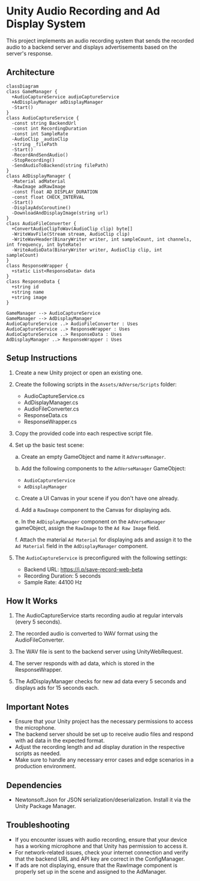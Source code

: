 # Unity Audio Recording and Ad Display System

This project implements an audio recording system that sends the recorded audio to a backend server and displays advertisements based on the server's response.

## Architecture
```mermaid
classDiagram
class GameManager {
  +AudioCaptureService audioCaptureService
  +AdDisplayManager adDisplayManager
  -Start()
}
class AudioCaptureService {
  -const string BackendUrl
  -const int RecordingDuration
  -const int SampleRate
  -AudioClip _audioClip
  -string _filePath
  -Start()
  -RecordAndSendAudio()
  -StopRecording()
  -SendAudioToBackend(string filePath)
}
class AdDisplayManager {
  -Material adMaterial
  -RawImage adRawImage
  -const float AD_DISPLAY_DURATION
  -const float CHECK_INTERVAL
  -Start()
  -DisplayAdsCoroutine()
  -DownloadAndDisplayImage(string url)
}
class AudioFileConverter {
  +ConvertAudioClipToWav(AudioClip clip) byte[]
  -WriteWavFile(Stream stream, AudioClip clip)
  -WriteWavHeader(BinaryWriter writer, int sampleCount, int channels, int frequency, int byteRate)
  -WriteAudioData(BinaryWriter writer, AudioClip clip, int sampleCount)
}
class ResponseWrapper {
  +static List<ResponseData> data
}
class ResponseData {
  +string id
  +string name
  +string image
}

GameManager --> AudioCaptureService
GameManager --> AdDisplayManager
AudioCaptureService ..> AudioFileConverter : Uses
AudioCaptureService ..> ResponseWrapper : Uses
AudioCaptureService ..> ResponseData : Uses
AdDisplayManager ..> ResponseWrapper : Uses
```

## Setup Instructions

1. Create a new Unity project or open an existing one.

2. Create the following scripts in the `Assets/AdVerse/Scripts` folder:
   - AudioCaptureService.cs
   - AdDisplayManager.cs
   - AudioFileConverter.cs
   - ResponseData.cs
   - ResponseWrapper.cs

3. Copy the provided code into each respective script file.

4. Set up the basic test scene:

   a. Create an empty GameObject and name it `AdVerseManager`.

   b. Add the following components to the `AdVerseManager` GameObject:
   - `AudioCaptureService`
   - `AdDisplayManager`

   c. Create a UI Canvas in your scene if you don't have one already.

   d. Add a `RawImage` component to the Canvas for displaying ads.

   e. In the `AdDisplayManager` component on the `AdVerseManager` gameObject, assign the `RawImage` to the `Ad Raw Image` field.

   f. Attach the material `Ad Material` for displaying ads and assign it to the `Ad Material` field in the `AdDisplayManager` component.

5. The `AudioCaptureService` is preconfigured with the following settings:
   - Backend URL: https://i.p/save-record-web-beta
   - Recording Duration: 5 seconds
   - Sample Rate: 44100 Hz

## How It Works

1. The AudioCaptureService starts recording audio at regular intervals (every 5 seconds).

2. The recorded audio is converted to WAV format using the AudioFileConverter.

3. The WAV file is sent to the backend server using UnityWebRequest.

4. The server responds with ad data, which is stored in the ResponseWrapper.

5. The AdDisplayManager checks for new ad data every 5 seconds and displays ads for 15 seconds each.

## Important Notes

- Ensure that your Unity project has the necessary permissions to access the microphone.
- The backend server should be set up to receive audio files and respond with ad data in the expected format.
- Adjust the recording length and ad display duration in the respective scripts as needed.
- Make sure to handle any necessary error cases and edge scenarios in a production environment.

## Dependencies

- Newtonsoft.Json for JSON serialization/deserialization. Install it via the Unity Package Manager.

## Troubleshooting

- If you encounter issues with audio recording, ensure that your device has a working microphone and that Unity has permission to access it.
- For network-related issues, check your internet connection and verify that the backend URL and API key are correct in the ConfigManager.
- If ads are not displaying, ensure that the RawImage component is properly set up in the scene and assigned to the AdManager.
